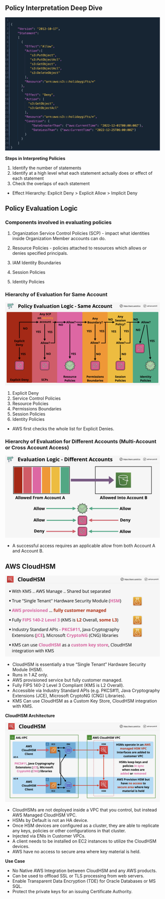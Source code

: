 ## Policy Interpretation Deep Dive

![Security](images/Security.png)

**Steps in Interpreting Policies**

1. Identify the number of statements
2. Identify at a high level what each statement actually does or effect of each statement
3. Check the overlaps of each statement

* Effect Hierarchy: Explicit Deny > Explicit Allow > Implicit Deny

## Policy Evaluation Logic

### Components involved in evaluating policies

1. Organization Service Control Policies (SCP)
	\- impact what identities inside Organization Member accounts can do.

2. Resource Policies
	\- policies attached to resources which allows or denies specified principals.

3. IAM Identity Boundaries
4. Session Policies
5. Identity Policies

### Hierarchy of Evaluation for Same Account

![Security-1](images/Security-1.png)

1. Explicit Deny
2. Service Control Policies
3. Resource Policies
4. Permissions Boundaries
5. Session Policies
6. Identity Policies

* AWS first checks the whole list for Explicit Denies.

### Hierarchy of Evaluation for Different Accounts (Multi-Account or Cross Account Access)

![Security-2](images/Security-2.png)

* A successful access requires an applicable allow from both Account A and Account B.

## AWS CloudHSM

![Security, Deployment, and Operations-08-07-2024-4](images/Security,%20Deployment,%20and%20Operations-08-07-2024-4.png)

* CloudHSM is essentially a true “Single Tenant” Hardware Security Module (HSM).
* Runs in 1 AZ only.
* AWS provisioned service but fully customer managed.
* Fully FIPS 140-2 Level 3 Compliant (KMS is L2 Overall).
* Accessible via Industry Standard APIs (e.g. PKCS#11, Java Cryptography Extensions (JCE), Microsoft CryptoNG (CNG) Libraries).
* KMS Can use CloudHSM as a Custom Key Store, CloudHSM integration with KMS.

**CloudHSM Architecture**

![Security, Deployment, and Operations-08-07-2024-5](images/Security,%20Deployment,%20and%20Operations-08-07-2024-5.png)

* CloudHSMs are not deployed inside a VPC that you control, but instead AWS Managed CloudHSM VPC.
* HSMs by Default is not an HA device.
* Once HSM devices are configured as a cluster, they are able to replicate any keys, policies or other configurations in that cluster.
* Injected via ENIs in Customer VPCs.
* A client needs to be installed on EC2 instances to utilize the CloudHSM devices.
* AWS have no access to secure area where key material is held.

**Use Case**

* No Native AWS Integration between CloudHSM and any AWS products.
* Can be used to offload SSL or TLS processing from web servers.
* Enable Transparent Data Encryption (TDE) for Oracle Databases or MS SQL.
* Protect the private keys for an issuing Certificate Authority.
